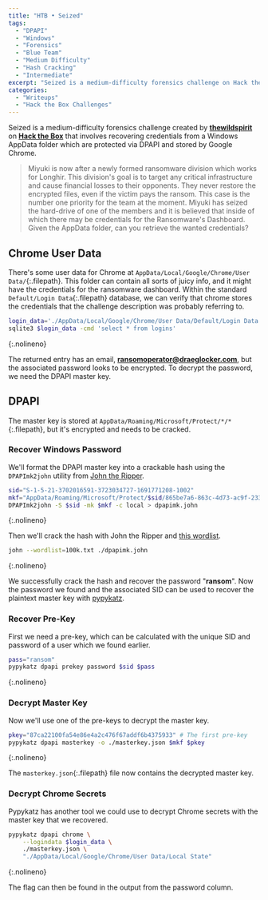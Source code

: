 ```yaml
---
title: "HTB • Seized"
tags:
  - "DPAPI"
  - "Windows"
  - "Forensics"
  - "Blue Team"
  - "Medium Difficulty"
  - "Hash Cracking"
  - "Intermediate"
excerpt: "Seized is a medium-difficulty forensics challenge on Hack the Box that involves recovering credentials from a Windows AppData folder which are protected via DPAPI and stored by Google Chrome"
categories:
  - "Writeups"
  - "Hack the Box Challenges"
---
```


Seized is a medium-difficulty forensics challenge created by [**thewildspirit**](https://app.hackthebox.com/users/70891) on [**Hack the Box**](https://app.hackthebox.com/challenges/seized) that involves recovering credentials from a Windows AppData folder which are protected via DPAPI and stored by Google Chrome.

> Miyuki is now after a newly formed ransomware division which works for Longhir. This division's goal is to target any critical infrastructure and cause financial losses to their opponents. They never restore the encrypted files, even if the victim pays the ransom. This case is the number one priority for the team at the moment. Miyuki has seized the hard-drive of one of the members and it is believed that inside of which there may be credentials for the Ransomware's Dashboard. Given the AppData folder, can you retrieve the wanted credentials?

## Chrome User Data

There's some user data for Chrome at `AppData/Local/Google/Chrome/User Data/`{:.filepath}. This folder can contain all sorts of juicy info, and it might have the credentials for the ransomware dashboard. Within the standard `Default/Login Data`{:.filepath} database, we can verify that chrome stores the credentials that the challenge description was probably referring to.

```bash
login_data='./AppData/Local/Google/Chrome/User Data/Default/Login Data'
sqlite3 $login_data -cmd 'select * from logins'
```
{:.nolineno}

The returned entry has an email, **ransomoperator@draeglocker.com**, but the associated password looks to be encrypted. To decrypt the password, we need the DPAPI master key.

## DPAPI

The master key is stored at `AppData/Roaming/Microsoft/Protect/*/*`{:.filepath}, but it's encrypted and needs to be cracked.

### Recover Windows Password

We'll format the DPAPI master key into a crackable hash using the `DPAPImk2john` utility from [John the Ripper](https://github.com/openwall/john).

```bash
sid="S-1-5-21-3702016591-3723034727-1691771208-1002"
mkf="AppData/Roaming/Microsoft/Protect/$sid/865be7a6-863c-4d73-ac9f-233f8734089d"
DPAPImk2john -S $sid -mk $mkf -c local > dpapimk.john
```
{:.nolineno}

Then we'll crack the hash with John the Ripper and [this wordlist](https://raw.githubusercontent.com/danielmiessler/SecLists/master/Passwords/Common-Credentials/100k-most-used-passwords-NCSC.txt).

```bash
john --wordlist=100k.txt ./dpapimk.john
```
{:.nolineno}

We successfully crack the hash and recover the password "**ransom**". Now the password we found and the associated SID can be used to recover the plaintext master key with [pypykatz](https://github.com/skelsec/pypykatz).

### Recover Pre-Key

First we need a pre-key, which can be calculated with the unique SID and password of a user which we found earlier.

```bash
pass="ransom"
pypykatz dpapi prekey password $sid $pass
```
{:.nolineno}

### Decrypt Master Key

Now we'll use one of the pre-keys to decrypt the master key.

```bash
pkey="87ca22100fa54e86e4a2c476f67addf6b4375933" # The first pre-key
pypykatz dpapi masterkey -o ./masterkey.json $mkf $pkey
```
{:.nolineno}

The `masterkey.json`{:.filepath} file now contains the decrypted master key.

### Decrypt Chrome Secrets

Pypykatz has another tool we could use to decrypt Chrome secrets with the master key that we recovered.

```bash
pypykatz dpapi chrome \
	--logindata $login_data \
	./masterkey.json \
	"./AppData/Local/Google/Chrome/User Data/Local State"
```
{:.nolineno}

The flag can then be found in the output from the password column.

